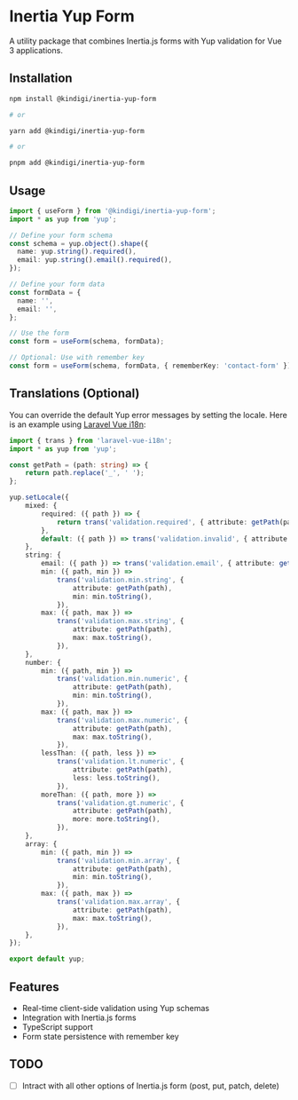 # Inertia Yup Form

A utility package that combines Inertia.js forms with Yup validation for Vue 3 applications.

## Installation

```bash
npm install @kindigi/inertia-yup-form

# or

yarn add @kindigi/inertia-yup-form

# or

pnpm add @kindigi/inertia-yup-form
```

## Usage

```typescript
import { useForm } from '@kindigi/inertia-yup-form';
import * as yup from 'yup';

// Define your form schema
const schema = yup.object().shape({
  name: yup.string().required(),
  email: yup.string().email().required(),
});

// Define your form data
const formData = {
  name: '',
  email: '',
};

// Use the form
const form = useForm(schema, formData);

// Optional: Use with remember key
const form = useForm(schema, formData, { rememberKey: 'contact-form' });
```

## Translations (Optional)
You can override the default Yup error messages by setting the locale. Here is an example using [Laravel Vue i18n](https://github.com/xiCO2k/laravel-vue-i18n):

```typescript
import { trans } from 'laravel-vue-i18n';
import * as yup from 'yup';

const getPath = (path: string) => {
    return path.replace('_', ' ');
};

yup.setLocale({
    mixed: {
        required: ({ path }) => {
            return trans('validation.required', { attribute: getPath(path) });
        },
        default: ({ path }) => trans('validation.invalid', { attribute: getPath(path) }),
    },
    string: {
        email: ({ path }) => trans('validation.email', { attribute: getPath(path) }),
        min: ({ path, min }) =>
            trans('validation.min.string', {
                attribute: getPath(path),
                min: min.toString(),
            }),
        max: ({ path, max }) =>
            trans('validation.max.string', {
                attribute: getPath(path),
                max: max.toString(),
            }),
    },
    number: {
        min: ({ path, min }) =>
            trans('validation.min.numeric', {
                attribute: getPath(path),
                min: min.toString(),
            }),
        max: ({ path, max }) =>
            trans('validation.max.numeric', {
                attribute: getPath(path),
                max: max.toString(),
            }),
        lessThan: ({ path, less }) =>
            trans('validation.lt.numeric', {
                attribute: getPath(path),
                less: less.toString(),
            }),
        moreThan: ({ path, more }) =>
            trans('validation.gt.numeric', {
                attribute: getPath(path),
                more: more.toString(),
            }),
    },
    array: {
        min: ({ path, min }) =>
            trans('validation.min.array', {
                attribute: getPath(path),
                min: min.toString(),
            }),
        max: ({ path, max }) =>
            trans('validation.max.array', {
                attribute: getPath(path),
                max: max.toString(),
            }),
    },
});

export default yup;
```

## Features

- Real-time client-side validation using Yup schemas
- Integration with Inertia.js forms
- TypeScript support
- Form state persistence with remember key

## TODO

- [ ] Intract with all other options of Inertia.js form (post, put, patch, delete)